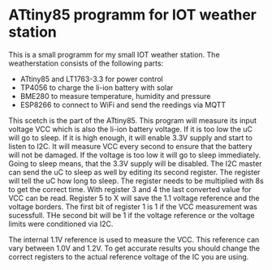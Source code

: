 # ATtiny85 programm for IOT weather station

This is a small programm for my small IOT weather station. The weatherstation consists of the following parts:

- ATtiny85 and LT1763-3.3 for power control
- TP4056 to charge the li-ion battery with solar
- BME280 to measure temperature, humidity and pressure
- ESP8266 to connect to WiFi and send the reedings via MQTT

This scetch is the part of the ATtiny85. This program will measure its input voltage VCC which is also the li-ion battery voltage. If it is too low the uC will go to sleep. If it is high enough, it will enable 3.3V supply and start to listen to I2C. It will measure VCC every second to ensure that the battery will not be damaged. If the voltage is too low it will go to sleep immediately. Going to sleep means, that the 3.3V supply will be disabled. The I2C master can send the uC to sleep as well by editing its second register. The register will tell the uC how long to sleep. The register needs to be multiplied with 8s to get the correct time. With register 3 and 4 the last converted value for VCC can be read. Register 5 to X will save the 1.1 voltage reference and the voltage borders. The first bit of register 1 is 1 if the VCC measurement was sucessfull. THe second bit will be 1 if the voltage reference or the voltage limits were conditioned via I2C.

The internal 1.1V reference is used to measure the VCC. This reference can vary between 1.0V and 1.2V. To get accurate results you should change the correct registers to the actual reference voltage of the IC you are using.

